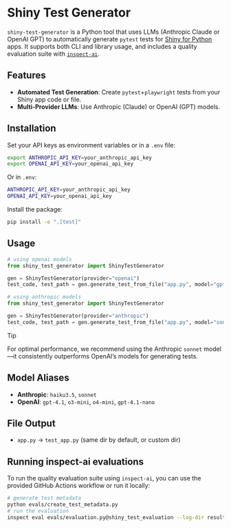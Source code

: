 # Shiny Test Generator

`shiny-test-generator` is a Python tool that uses LLMs (Anthropic Claude or OpenAI GPT) to automatically generate `pytest` tests for [Shiny for Python](https://shiny.posit.co/py/) apps. It supports both CLI and library usage, and includes a quality evaluation suite with [`inspect-ai`](https://inspect.aisi.org.uk/).

## Features

- **Automated Test Generation**: Create `pytest`+`playwright` tests from your Shiny app code or file.
- **Multi-Provider LLMs**: Use Anthropic (Claude) or OpenAI (GPT) models.

## Installation

Set your API keys as environment variables or in a `.env` file:

```bash
export ANTHROPIC_API_KEY=your_anthropic_api_key
export OPENAI_API_KEY=your_openai_api_key
```

Or in `.env`:

```bash
ANTHROPIC_API_KEY=your_anthropic_api_key
OPENAI_API_KEY=your_openai_api_key
```

Install the package:

```bash
pip install -e ".[test]"
```

## Usage

```python
# using openai models
from shiny_test_generator import ShinyTestGenerator

gen = ShinyTestGenerator(provider="openai")
test_code, test_path = gen.generate_test_from_file("app.py", model="gpt-4.1")
```

```python
# using anthropic models
from shiny_test_generator import ShinyTestGenerator

gen = ShinyTestGenerator(provider="anthropic")
test_code, test_path = gen.generate_test_from_file("app.py", model="sonnet")
```

> [!TIP]
> For optimal performance, we recommend using the Anthropic `sonnet` model—it consistently outperforms OpenAI’s models for generating tests.

## Model Aliases

- **Anthropic**: `haiku3.5`, `sonnet`
- **OpenAI**: `gpt-4.1`, `o3-mini`, `o4-mini`, `gpt-4.1-nano`

## File Output

- `app.py` → `test_app.py` (same dir by default, or custom dir)

## Running inspect-ai evaluations

To run the quality evaluation suite using `inspect-ai`, you can use the provided GitHub Actions workflow or run it locally:

```bash
# generate test metadata
python evals/create_test_metadata.py
# run the evaluation
inspect eval evals/evaluation.py@shiny_test_evaluation --log-dir results/ --log-format json
```
